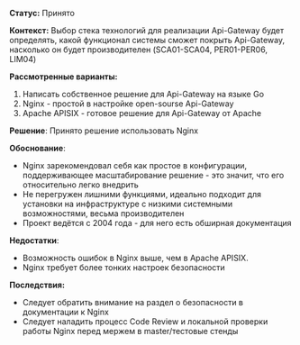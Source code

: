 **Статус:** Принято

**Контекст:** Выбор стека технологий для реализации Api-Gateway будет определять, какой функционал системы сможет покрыть Api-Gateway, насколько он будет производителен (SCA01-SCA04, PER01-PER06, LIM04)

**Рассмотренные варианты:**

1. Написать собственное решение для Api-Gateway на языке Go
2. Nginx - простой в настройке open-sourse Api-Gateway
3. Apache APISIX - готовое решение для Api-Gateway от Apache

**Решение**: Принято решение использовать Nginx

**Обоснование**:

- Nginx зарекомендовал себя как простое в конфигурации, поддерживающее масштабирование решение - это значит, что его относительно легко внедрить
- Не перегружен лишними функциями, идеально подходит для установки на инфраструктуре с низкими системными возможностями, весьма производителен
- Проект ведётся с 2004 года - для него есть обширная документация

**Недостатки**:

- Возможность ошибок в Nginx выше, чем в Apache APISIX.
- Nginx требует более тонких настроек безопасности

**Последствия:**

- Следует обратить внимание на раздел о безопасности в документации к Nginx
- Следует наладить процесс Code Review и локальной проверки работы Nginx перед мержем в master/тестовые стенды
